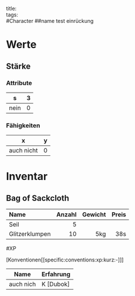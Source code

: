 title:   
tags:   
#Character
##name
test
   einrückung

# Werte
## Stärke
### Attribute
|s|3|
-|-
nein|0

### Fähigkeiten
|x|y|
|-|-
auch nicht|0|



# Inventar

## Bag of Sackcloth
|Name|Anzahl|Gewicht|Preis|
|:----|-----:|------:|----:|
| Seil | 5 |||
| Glitzerklumpen | 10 | 5kg | 38s|


#XP

[Konventionen[[specific:conventions:xp:kurz:-]]]

|Name|Erfahrung|
|-|-|
|auch nich| K [Dubok] |

